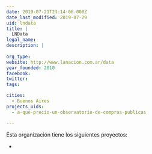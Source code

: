 ```yaml
---
date: 2019-07-21T23:14:06.000Z
date_last_modified: 2019-07-29
uid: lndata
title: |
  LNData
legal_name: 
description: |
  
org_type: 
website: http://www.lanacion.com.ar/data
year_founded: 2010
facebook: 
twitter: 
tags:

cities: 
  - Buenos Aires
projects_uids:
  - a-que-precio-un-observatorio-de-compras-publicas

---
```


Esta organización tiene los siguientes proyectos:

- [](/proyectos/a-que-precio-un-observatorio-de-compras-publicas)
